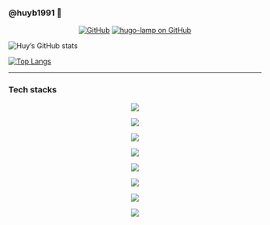 ### @huyb1991 👋

<p align="center">
  <a href="https://github.com/huyb1991"><img src="https://img.shields.io/github/followers/huyb1991.svg?label=GitHub&style=social" alt="GitHub"></a>
  <a href="https://github.com/huyb1991/hugo-lamp"><img src="https://img.shields.io/github/stars/huyb1991/hugo-lamp.svg?label=hugo-lamp&style=social" alt="hugo-lamp on GitHub"></a>
</p>

![Huy’s GitHub stats](https://github-readme-stats.vercel.app/api?username=huyb1991&count_private=true&show_icons=true&theme=transparent)

[![Top Langs](https://github-readme-stats.vercel.app/api/top-langs/?username=huyb1991&layout=compact&theme=transparent)](https://github.com/anuraghazra/github-readme-stats)

---
### Tech stacks

<!-- Language -->
<p align="center">
  <a href="https://skillicons.dev">
    <img src="https://skillicons.dev/icons?i=nodejs,python,php,html,css,js,ts,md,gherkin,regex" />
  </a>
</p>
<!-- Front-end -->
<p align="center">
  <a href="https://skillicons.dev">
    <img src="https://skillicons.dev/icons?i=nextjs,remix,react,tailwind,vitest,jest,sentry,sass,materialui,pug,svg,styledcomponents,bootstrap,jquery" />
  </a>
</p>
<!-- State management and DB -->
<p align="center">
  <a href="https://skillicons.dev">
    <img src="https://skillicons.dev/icons?i=redux,graphql,prisma,apollo,mysql,mongodb" />
  </a>
</p>
<!-- Build tools-->
<p align="center">
  <a href="https://skillicons.dev">
    <img src="https://skillicons.dev/icons?i=vite,gulp,rollupjs,webpack,babel,tensorflow" />
  </a>
</p>
<!-- Hosting service-->
<p align="center">
  <a href="https://skillicons.dev">
    <img src="https://skillicons.dev/icons?i=vercel,firebase,aws,heroku,webflow,netlify,nginx" />
  </a>
</p>
<!-- Back-end-->
<p align="center">
  <a href="https://skillicons.dev">
    <img src="https://skillicons.dev/icons?i=express,laravel,wordpress,dotnet,jenkins" />
  </a>
</p>
<!-- Base-->
<p align="center">
  <a href="https://skillicons.dev">
    <img src="https://skillicons.dev/icons?i=git,github,gitlab,githubactions,bash,docker,linux" />
  </a>
</p>
<p align="center">
  <a href="https://skillicons.dev">
    <img src="https://skillicons.dev/icons?i=notion,vscode,ps,figma,codepen,postman,stackoverflow" />
  </a>
</p>

<!--
**huyb1991/huyb1991** is a ✨ _special_ ✨ repository because its `README.md` (this file) appears on your GitHub profile.

Here are some ideas to get you started:

- 🔭 I’m currently working on ...
- 🌱 I’m currently learning ...
- 👯 I’m looking to collaborate on ...
- 🤔 I’m looking for help with ...
- 💬 Ask me about ...
- 📫 How to reach me: ...
- 😄 Pronouns: ...
- ⚡ Fun fact: ...
-->

